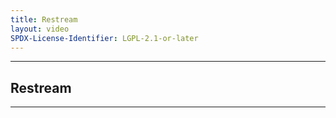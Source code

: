 ```yaml
---
title: Restream
layout: video
SPDX-License-Identifier: LGPL-2.1-or-later
---
```


---

##  Restream

<div class="container">
  <video-js id="my-video" class="vjs-fluid vjs-layout-medium" controls preload="auto" data-setup='{html5: {vhs: {overrideNative: false}}}' poster="https://media.discordapp.net/attachments/1074079942792462478/1082014257161457774/20230306_025643.jpg">
    <source src="https://nl.restream.love/index.m3u8" type="application/x-mpegurl"/>
  </video-js>
</div>

---
